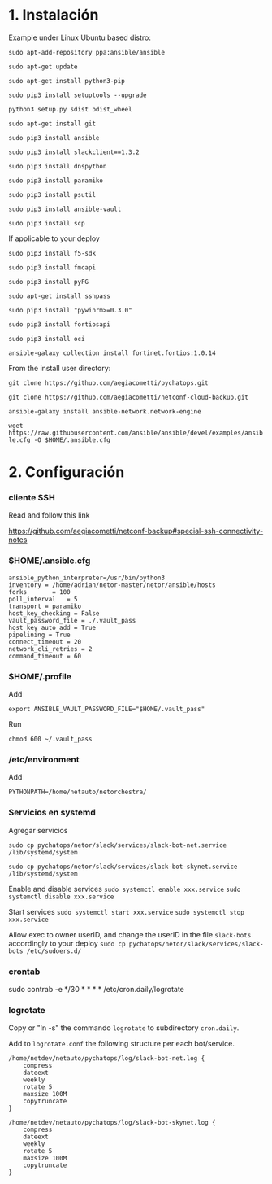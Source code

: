 # 1. Instalación

Example under Linux Ubuntu based distro:

`sudo apt-add-repository ppa:ansible/ansible`

`sudo apt-get update`

`sudo apt-get install python3-pip`

`sudo pip3 install setuptools --upgrade`

`python3 setup.py sdist bdist_wheel`

`sudo apt-get install git`

`sudo pip3 install ansible`

`sudo pip3 install slackclient==1.3.2`

`sudo pip3 install dnspython`

`sudo pip3 install paramiko`

`sudo pip3 install psutil`

`sudo pip3 install ansible-vault`

`sudo pip3 install scp`

If applicable to your deploy

`sudo pip3 install f5-sdk`

`sudo pip3 install fmcapi`

`sudo pip3 install pyFG`

`sudo apt-get install sshpass`

`sudo pip3 install "pywinrm>=0.3.0"`

`sudo pip3 install fortiosapi`

`sudo pip3 install oci`

`ansible-galaxy collection install fortinet.fortios:1.0.14`

From the install user directory:

`git clone https://github.com/aegiacometti/pychatops.git`

`git clone https://github.com/aegiacometti/netconf-cloud-backup.git`

`ansible-galaxy install ansible-network.network-engine`

`wget https://raw.githubusercontent.com/ansible/ansible/devel/examples/ansible.cfg -O $HOME/.ansible.cfg`


# 2. Configuración

### cliente SSH
Read and follow this link

https://github.com/aegiacometti/netconf-backup#special-ssh-connectivity-notes

### $HOME/.ansible.cfg
```
ansible_python_interpreter=/usr/bin/python3
inventory = /home/adrian/netor-master/netor/ansible/hosts
forks		= 100
poll_interval   = 5
transport = paramiko
host_key_checking = False
vault_password_file = ./.vault_pass
host_key_auto_add = True
pipelining = True
connect_timeout = 20
network_cli_retries = 2
command_timeout = 60
```

### $HOME/.profile

Add

`export ANSIBLE_VAULT_PASSWORD_FILE="$HOME/.vault_pass"`

Run

`chmod 600 ~/.vault_pass`

### /etc/environment

Add

```
PYTHONPATH=/home/netauto/netorchestra/
```

### Servicios en systemd

Agregar servicios

`sudo cp pychatops/netor/slack/services/slack-bot-net.service /lib/systemd/system`

`sudo cp pychatops/netor/slack/services/slack-bot-skynet.service /lib/systemd/system`

Enable and disable services
`sudo systemctl enable xxx.service`
`sudo systemctl disable xxx.service`

Start services
`sudo systemctl start xxx.service`
`sudo systemctl stop xxx.service`

Allow exec to owner userID, and change the userID in the file `slack-bots` accordingly to your deploy
`sudo cp pychatops/netor/slack/services/slack-bots /etc/sudoers.d/`

### crontab
sudo contrab -e
*/30 * * * * /etc/cron.daily/logrotate 

### logrotate

Copy or "ln -s" the commando `logrotate` to subdirectory `cron.daily`.

Add to `logrotate.conf` the following structure per each bot/service.

```
/home/netdev/netauto/pychatops/log/slack-bot-net.log {
    compress
    dateext
    weekly
    rotate 5
    maxsize 100M
    copytruncate
}
```

```
/home/netdev/netauto/pychatops/log/slack-bot-skynet.log {
    compress
    dateext
    weekly
    rotate 5
    maxsize 100M
    copytruncate
}
